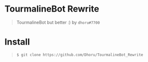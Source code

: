 # TourmalineBot Rewrite
> TourmalineBot but better :)
> by `dhoru#7700`
>
# Install
> ```git
> $ git clone https://github.com/Dhoru/TourmalineBot_Rewrite
> ```
